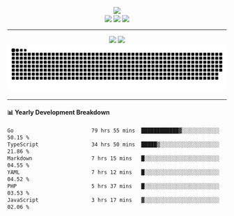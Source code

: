 <p align="center">
  <img src="https://readme-typing-svg.herokuapp.com?font=Fira+Code&pause=1000&color=FF69B4&center=true&vCenter=true&width=435&lines=%F0%9F%8F%B3%EF%B8%8F%E2%80%8D%E2%9A%A7%EF%B8%8F+BaiYi's+GitHub+Profile+%F0%9F%8F%B3%EF%B8%8F%E2%80%8D%E2%9A%A7%EF%B8%8F" />
  <br>
  <a href="https://mtf.wiki/"><img src="https://img.shields.io/static/v1?label=Gender&message=Male-To-Female&color=ff69b4&style=for-the-badge" /></a>
  <a href="https://github.com/WhiteElytra"><img src="https://img.shields.io/github/followers/WhiteElytra?label=github%20followers&logo=github&style=for-the-badge" /></a>
  <a href="https://twitter.com/WhiteElytra"><img src="https://img.shields.io/twitter/follow/WhiteElytra?label=twitter%20%40WhiteElytra&logo=twitter&style=for-the-badge" /></a>
</p>

-----

<p align="center">
  <img src="https://github-readme-stats.vercel.app/api?username=WhiteElytra&count_private=true&show_icons=true&theme=buefy" width="400" />
  <img src="https://streak-stats.demolab.com/?user=WhiteElytra" width="400" />
  <br>
  <img src="https://github.com/WhiteElytra/WhiteElytra/raw/output/github-contribution-grid-snake.svg" />
</p>

-----

#### 📊 Yearly Development Breakdown

<!--START_SECTION:waka-->

```text
Go                         79 hrs 55 mins  ████████████▓░░░░░░░░░░░░   50.15 %
TypeScript                 34 hrs 50 mins  █████▒░░░░░░░░░░░░░░░░░░░   21.86 %
Markdown                   7 hrs 15 mins   █░░░░░░░░░░░░░░░░░░░░░░░░   04.55 %
YAML                       7 hrs 12 mins   █░░░░░░░░░░░░░░░░░░░░░░░░   04.52 %
PHP                        5 hrs 37 mins   █░░░░░░░░░░░░░░░░░░░░░░░░   03.53 %
JavaScript                 3 hrs 17 mins   ▓░░░░░░░░░░░░░░░░░░░░░░░░   02.06 %
```

<!--END_SECTION:waka-->
